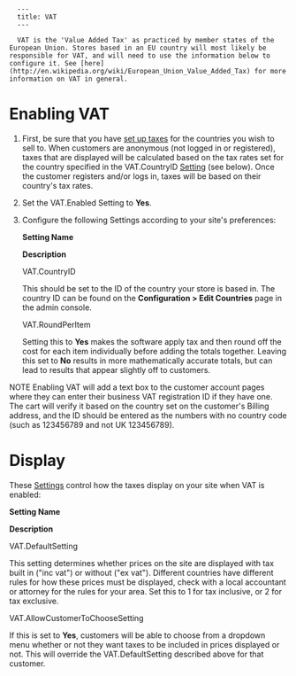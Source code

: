 
      ---
      title: VAT
      ---

      VAT is the 'Value Added Tax' as practiced by member states of the European Union. Stores based in an EU country will most likely be responsible for VAT, and will need to use the information below to configure it. See [here](http://en.wikipedia.org/wiki/European_Union_Value_Added_Tax) for more information on VAT in general.

Enabling VAT
============

1.  First, be sure that you have [set up taxes](default.aspx?pageid=edit_countries) for the countries you wish to sell to. When customers are anonymous (not logged in or registered), taxes that are displayed will be calculated based on the tax rates set for the country specified in the VAT.CountryID [Setting](default.aspx?pageid=settings) (see below). Once the customer registers and/or logs in, taxes will be based on their country's tax rates.  
      
    
2.  Set the VAT.Enabled Setting to **Yes**.  
      
    
3.  Configure the following Settings according to your site's preferences:
    
    **Setting Name**
    
    **Description**
    
    VAT.CountryID
    
    This should be set to the ID of the country your store is based in. The country ID can be found on the **Configuration > Edit Countries** page in the admin console.
    
    VAT.RoundPerItem
    
    Setting this to **Yes** makes the software apply tax and then round off the cost for each item individually before adding the totals together. Leaving this set to **No** results in more mathematically accurate totals, but can lead to results that appear slightly off to customers.
    

NOTE Enabling VAT will add a text box to the customer account pages where they can enter their business VAT registration ID if they have one. The cart will verify it based on the country set on the customer's Billing address, and the ID should be entered as the numbers with no country code (such as 123456789 and not UK 123456789).

Display
=======

These [Settings](default.aspx?pageid=settings) control how the taxes display on your site when VAT is enabled:  
  

**Setting Name**

**Description**

VAT.DefaultSetting

This setting determines whether prices on the site are displayed with tax built in ("inc vat") or without ("ex vat"). Different countries have different rules for how these prices must be displayed, check with a local accountant or attorney for the rules for your area. Set this to 1 for tax inclusive, or 2 for tax exclusive.

VAT.AllowCustomerToChooseSetting

If this is set to **Yes**, customers will be able to choose from a dropdown menu whether or not they want taxes to be included in prices displayed or not. This will override the VAT.DefaultSetting described above for that customer.
      